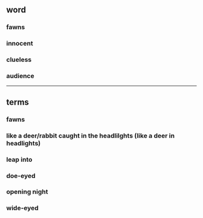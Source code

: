 ## word

### fawns

### innocent

### clueless

### audience

---

## terms

### fawns

### like a deer/rabbit caught in the headlilghts (like a deer in headlights)

### leap into

### doe-eyed

### opening night

### wide-eyed